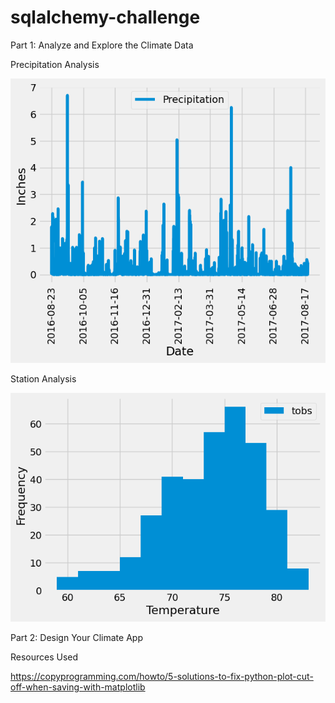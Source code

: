 # sqlalchemy-challenge
Part 1: Analyze and Explore the Climate Data

Precipitation Analysis

![Alt text](<SurfsUp/Precipitation Analysis.png>)

Station Analysis 

![Alt text](<SurfsUp/Station Analysis.png>)

Part 2: Design Your Climate App


Resources Used 

https://copyprogramming.com/howto/5-solutions-to-fix-python-plot-cut-off-when-saving-with-matplotlib